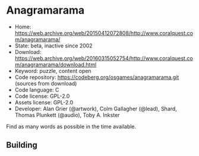 # Anagramarama

- Home: https://web.archive.org/web/20150412072808/http://www.coralquest.com/anagramarama/
- State: beta, inactive since 2002
- Download: https://web.archive.org/web/20160315052754/http://www.coralquest.com/anagramarama/download.html
- Keyword: puzzle, content open
- Code repository: https://codeberg.org/osgames/anagramarama.git (sources from download)
- Code language: C
- Code license: GPL-2.0
- Assets license: GPL-2.0
- Developer: Alan Grier (@artwork), Colm Gallagher (@lead), Shard, Thomas Plunkett (@audio), Toby A. Inkster

Find as many words as possible in the time available.

## Building
